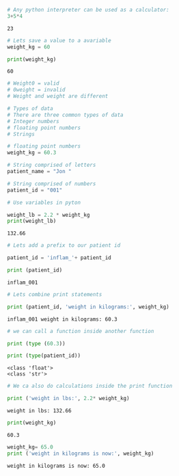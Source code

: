 ```python
# Any python interpreter can be used as a calculator:
3+5*4
```




    23




```python
# Lets save a value to a avariable
weight_kg = 60
```


```python
print(weight_kg)
```

    60



```python
# Weight0 = valid
# 0weight = invalid
# Weight and weight are different

```


```python
# Types of data
# There are three common types of data
# Integer numbers
# floating point numbers
# Strings
```


```python
# floating point numbers
weight_kg = 60.3
```


```python
# String comprised of letters
patient_name = "Jon "
```


```python
# String comprised of numbers
patient_id = "001"
```


```python
# Use variables in pyton

weight_lb = 2.2 * weight_kg
print(weight_lb)
```

    132.66



```python
# Lets add a prefix to our patient id

patient_id = 'inflam_'+ patient_id

print (patient_id)
```

    inflam_001



```python
# Lets combine print statements

print (patient_id, 'weight in kilograms:', weight_kg)
```

    inflam_001 weight in kilograms: 60.3



```python
# we can call a function inside another function

print (type (60.3))

print (type(patient_id))
```

    <class 'float'>
    <class 'str'>



```python
# We ca also do calculations inside the print function

print ('weight in lbs:', 2.2* weight_kg)

```

    weight in lbs: 132.66



```python
print(weight_kg)
```

    60.3



```python
weight_kg= 65.0
print ('weight in kilograms is now:', weight_kg)
```

    weight in kilograms is now: 65.0



```python

```
